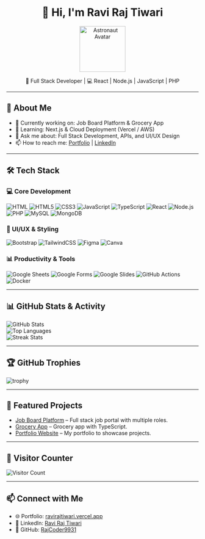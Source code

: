 <h1 align="center">👋 Hi, I'm Ravi Raj Tiwari</h1>  

<p align="center">
  <img src="https://cdn-icons-png.flaticon.com/512/4712/4712109.png" width="120px" alt="Astronaut Avatar" />
</p>


<p align="center">
🚀 Full Stack Developer | 💻 React | Node.js | JavaScript | PHP  
</p>  

---

## 🔭 About Me  
- 🔭 Currently working on: Job Board Platform & Grocery App  
- 🌱 Learning: Next.js & Cloud Deployment (Vercel / AWS)  
- 💬 Ask me about: Full Stack Development, APIs, and UI/UX Design  
- 📫 How to reach me: [Portfolio](https://ravirajtiwari.vercel.app) | [LinkedIn](https://www.linkedin.com/in/ravi-raj-tiwari-7770a724b/)  

---
## 🛠️ Tech Stack  

### 💻 Core Development  
![HTML](https://img.shields.io/badge/HTML-E96228?style=for-the-badge&logo=html5&logoColor=white)
![HTML5](https://img.shields.io/badge/HTML5-E34F26?style=for-the-badge&logo=html5&logoColor=white)
![CSS3](https://img.shields.io/badge/CSS3-1572B6?style=for-the-badge&logo=css3&logoColor=white)
![JavaScript](https://img.shields.io/badge/JavaScript-F7DF1E?style=for-the-badge&logo=javascript&logoColor=black)
![TypeScript](https://img.shields.io/badge/TypeScript-007ACC?style=for-the-badge&logo=typescript&logoColor=white)
![React](https://img.shields.io/badge/React-20232A?style=for-the-badge&logo=react&logoColor=61DAFB)
![Node.js](https://img.shields.io/badge/Node.js-43853D?style=for-the-badge&logo=node.js&logoColor=white)
![PHP](https://img.shields.io/badge/PHP-777BB4?style=for-the-badge&logo=php&logoColor=white)
![MySQL](https://img.shields.io/badge/MySQL-005C84?style=for-the-badge&logo=mysql&logoColor=white)
![MongoDB](https://img.shields.io/badge/MongoDB-4EA94B?style=for-the-badge&logo=mongodb&logoColor=white)

### 🎨 UI/UX & Styling  
![Bootstrap](https://img.shields.io/badge/Bootstrap-563D7C?style=for-the-badge&logo=bootstrap&logoColor=white)
![TailwindCSS](https://img.shields.io/badge/Tailwind_CSS-38B2AC?style=for-the-badge&logo=tailwind-css&logoColor=white)
![Figma](https://img.shields.io/badge/Figma-F24E1E?style=for-the-badge&logo=figma&logoColor=white)
![Canva](https://img.shields.io/badge/Canva-00C4CC?style=for-the-badge&logo=canva&logoColor=white)

### 📊 Productivity & Tools  
![Google Sheets](https://img.shields.io/badge/Google_Sheets-34A853?style=for-the-badge&logo=google-sheets&logoColor=white)
![Google Forms](https://img.shields.io/badge/Google_Forms-7248B9?style=for-the-badge&logo=google-forms&logoColor=white)
![Google Slides](https://img.shields.io/badge/Google_Slides-FBBC04?style=for-the-badge&logo=google-slides&logoColor=black)
![GitHub Actions](https://img.shields.io/badge/GitHub_Actions-2088FF?style=for-the-badge&logo=github-actions&logoColor=white)
![Docker](https://img.shields.io/badge/Docker-2496ED?style=for-the-badge&logo=docker&logoColor=white)

---

## 📊 GitHub Stats & Activity  
![GitHub Stats](https://github-readme-stats.vercel.app/api?username=RajCoder9931&show_icons=true&theme=radical)  
![Top Languages](https://github-readme-stats.vercel.app/api/top-langs/?username=RajCoder9931&layout=compact&theme=radical)  
![Streak Stats](https://github-readme-streak-stats.herokuapp.com/?user=RajCoder9931&theme=radical)  

---

## 🏆 GitHub Trophies  
![trophy](https://github-profile-trophy.vercel.app/?username=RajCoder9931&theme=onedark&margin-w=10&margin-h=10)  

---

## 🚀 Featured Projects  
- [Job Board Platform](https://github.com/RajCoder9931/Final-Job-Board-Project) – Full stack job portal with multiple roles.  
- [Grocery App](https://github.com/RajCoder9931/Grocery-App-Argosmob) – Grocery app with TypeScript.  
- [Portfolio Website](https://ravirajtiwari.vercel.app) – My portfolio to showcase projects.  

---

## 📌 Visitor Counter  
![Visitor Count](https://komarev.com/ghpvc/?username=RajCoder9931&color=brightgreen)  

---

## 📫 Connect with Me  
- 🌐 Portfolio: [ravirajtiwari.vercel.app](https://ravirajtiwari.vercel.app)  
- 💼 LinkedIn: [Ravi Raj Tiwari](https://www.linkedin.com/in/ravi-raj-tiwari-7770a724b/)  
- 🐙 GitHub: [RajCoder9931](https://github.com/RajCoder9931)  
